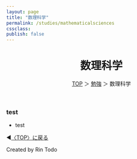 ```yaml
---
layout: page
title: "数理科学"
permalink: /studies/mathematicalsciences
cssclass:
publish: false
---
```




<html lang="ja">
   <head>

   </head>
    <body>
        <div class="wrap">
            <header>
            <main>
                <h1>数理科学</h1>
                <span><a href="/index.html">TOP</a> ＞ <a href="/studies.html">勉強</a> ＞ 数理科学</span>
            </header>
            <main>
            <h3>test</h3>
            <ul>
                <li>test
            </ul>
            </main>
            <footer class="footer">
                <p>◀<a href="/index.html">〈TOP〉に戻る</a></p>
                Created by Rin Todo
            </footer>
        </div>
    </body>
</html>
